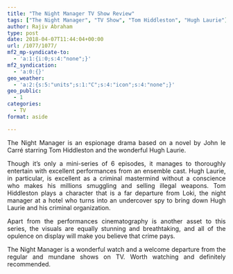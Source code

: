 ```yaml
---
title: "The Night Manager TV Show Review"
tags: ["The Night Manager", "TV Show", "Tom Hiddleston", "Hugh Laurie"]
author: Rajiv Abraham
type: post
date: 2018-04-07T11:44:04+00:00
url: /1077/1077/
mf2_mp-syndicate-to:
  - 'a:1:{i:0;s:4:"none";}'
mf2_syndication:
  - 'a:0:{}'
geo_weather:
  - 'a:2:{s:5:"units";s:1:"C";s:4:"icon";s:4:"none";}'
geo_public:
  - 1
categories:
  - TV
format: aside

---
```

<p style="text-align: justify;">
  The Night Manager is an espionage drama based on a novel by John le Carré starring Tom Hiddleston and the wonderful Hugh Laurie.
</p>

<p style="text-align: justify;">
  Though it’s only a mini-series of 6 episodes, it manages to thoroughly entertain with excellent performances from an ensemble cast. Hugh Laurie, in particular, is excellent as a criminal mastermind without a conscience who makes his millions smuggling and selling illegal weapons. Tom Hiddleston plays a character that is a far departure from Loki, the night manager at a hotel who turns into an undercover spy to bring down Hugh Laurie and his criminal organization.
</p>

<p style="text-align: justify;">
  Apart from the performances cinematography is another asset to this series, the visuals are equally stunning and breathtaking, and all of the opulence on display will make you believe that crime pays.
</p>

<p style="text-align: justify;">
  The Night Manager is a wonderful watch and a welcome departure from the regular and mundane shows on TV. Worth watching and definitely recommended.
</p>